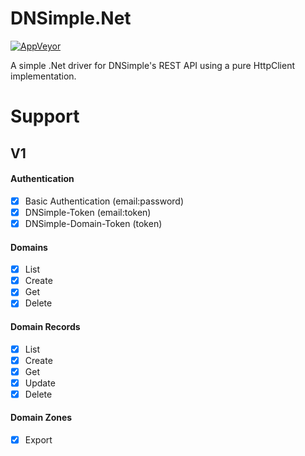 # DNSimple.Net

[![AppVeyor](https://img.shields.io/appveyor/ci/Silvenga/dnsimple-net.svg)](https://ci.appveyor.com/project/Silvenga/dnsimple-net)

A simple .Net driver for DNSimple's REST API using a pure HttpClient implementation. 

# Support

## V1

#### Authentication
- [X] Basic Authentication (email:password)
- [X] DNSimple-Token (email:token)
- [X] DNSimple-Domain-Token (token)

#### Domains
- [X] List
- [X] Create
- [X] Get
- [X] Delete

#### Domain Records
- [X] List
- [X] Create
- [X] Get
- [X] Update
- [X] Delete

#### Domain Zones
- [X] Export